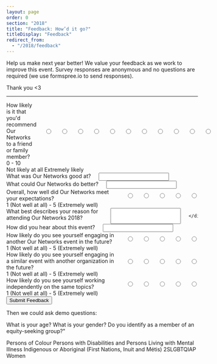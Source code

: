 ```yaml
---
layout: page
order: 0
section: "2018"
title: "Feedback: How’d it go?"
titleDisplay: "Feedback"
redirect_from:
  - "/2018/feedback"
---
```


Help us make next year better! We value your feedback as we work to improve this event. Survey responses are anonymous and no questions are required (we use formspree.io to send responses).

Thank you <3

<hr />

<form action="https://formspree.io/orga@ournetworks.ca" method="POST">

  <div class="row form-group">
    <div class="ten columns">
      <label for="recommend">How likely is it that you'd recommend Our Networks to a friend or family member?</label>
      <input type="radio" name="x" value="0">
      <input type="radio" name="x" value="1">
      <input type="radio" name="x" value="2">
      <input type="radio" name="x" value="3">
      <input type="radio" name="x" value="4">
      <input type="radio" name="x" value="5">
      <input type="radio" name="x" value="6">
      <input type="radio" name="x" value="7">
      <input type="radio" name="x" value="8">
      <input type="radio" name="x" value="9">
      <input type="radio" name="x" value="10">
    </div>
    <div class="ten columns">
      0 - 10 <br />
      Not likely at all  Extremely likely
    </div>    
  </div>
  <div class="row form-group">
    <div class="ten columns">
      <label for="good">What was Our Networks good at?</label>
      <input type="text" id="good" class="input-text" name="good">
    </div>
  </div>
  <div class="row form-group">
    <div class="ten columns">
      <label for="do-better">What could Our Networks do better?</label>
      <input type="text" id="do-better" class="input-text" name="do-better">
    </div>
  </div>

  <div class="row form-group">
    <div class="ten columns">
      <label for="recommend">Overall, how well did Our Networks meet your expectations?
      </label>
      <input type="radio" name="recommend" value="1">
      <input type="radio" name="recommend" value="2">
      <input type="radio" name="recommend" value="3">
      <input type="radio" name="recommend" value="4">
      <input type="radio" name="recommend" value="5">
    </div>
    <div class="ten columns">
          1 (Not well at all) - 5 (Extremely well)
    </div>  
  </div>
  <div class="row form-group">
    <div class="ten columns">
      <label for="reason">What best describes your reason for attending Our Networks 2018?</label>
      <input list="reasons" id="reason" name="reason">

    </div>
  </div>
  <div class="row form-group">
    <div class="ten columns">
      <label for="good">How did you hear about this event?</label>
      <input type="text" id="hear" class="input-text" name="hear">
    </div>
  </div>
  <div class="row form-group">
    <div class="ten columns">
      <label for="future">How likely do you see yourself engaging in another Our Networks event in the future?
      </label>
      <input type="radio" name="future" value="1">
      <input type="radio" name="future" value="2">
      <input type="radio" name="future" value="3">
      <input type="radio" name="future" value="4">
      <input type="radio" name="future" value="5">
    </div>
    <div class="ten columns">
          1 (Not well at all) - 5 (Extremely well)
    </div>  
  </div>
  <div class="row form-group">
    <div class="ten columns">
      <label for="future-notus">How likely do you see yourself engaging in a similar event with another organization in the future?
      </label>
      <input type="radio" name="future-notus" value="1">
      <input type="radio" name="future-notus" value="2">
      <input type="radio" name="future-notus" value="3">
      <input type="radio" name="future-notus" value="4">
      <input type="radio" name="future-notus" value="5">
    </div>
    <div class="ten columns">
          1 (Not well at all) - 5 (Extremely well)
    </div>  
  </div>

  <div class="row form-group">
    <div class="ten columns">
      <label for="future-work">How likely do you see yourself working independently on the same topics?
      </label>
      <input type="radio" name="future-work" value="1">
      <input type="radio" name="future-work" value="2">
      <input type="radio" name="future-work" value="3">
      <input type="radio" name="future-work" value="4">
      <input type="radio" name="future-work" value="5">
    </div>
    <div class="ten columns">
          1 (Not well at all) - 5 (Extremely well)
    </div>  
  </div>

  <div class="row form-group">
    <div class="ten columns">
    </div>  
  </div>

  <input type="submit" name="submit" value="Submit Feedback" class="button button-primary">
  <input type="hidden" name="_format" value="plain">
  <input type="hidden" name="_subject" value="feedback submitted">
  <input type="hidden" name="_next" value="//ournetworks.ca/?signup=confirmed">
</form>


<!--
How likely is it that you'd recommend an Our Networks event to a friend or family member?

0 (Not likely at all) - 10 (Extremely likely) scale

What was Our Networks good at?

What could Our Networks do better?

Overall, how well did Our Networks meet your expectations?

1 (Not well at all) - 5 (Extremely well)

What best describes your reason for attending Our Networks 2018?

- The topic interested me
- I wanted to contribute my skills to to a meaningful effort
- I wanted to connect with others who care about the same issues that i do
- The event was recommended to me
- Other

How did you hear about this event?

How likely do you see yourself engaging in another Our Networks event in the future?

1 (Not likely at all) - 5 (Extremely likely) scale

How likely do you see yourself engaging in a similar event with another organization in the future?

1 (Not likely at all) - 5 (Extremely likely) scale

How likely do you see yourself working independently on the same topics?

1 (Not likely at all) - 5 (Extremely likely) scale

-->


Then we could ask demo questions:

What is your age?
What is your gender?
Do you identify as a member of an equity-seeking group?"

Persons of Colour
Persons with Disabilities and Persons Living with Mental Illness
Indigenous or Aboriginal (First Nations, Inuit and Métis)
2SLGBTQIAP
Women


<datalist id="equity-groups">
  <option value="Persons of colour">
  <option value="Persons with disabilities and Persons living with mental illness">
  <option value="Indigenous or Aboriginal (First Nations, Inuit and Métis)">
  <option value="2SLGBTQIAP">
  <option value="Women">
</datalist>

<datalist id="reasons">
  <option value="The topic interested me">
  <option value="I wanted to contribute my skills to to a meaningful effort">
  <option value="I wanted to connect with others who care about the same issues that I do">
  <option value="The event was recommended to me">
  <option value="Other">
</datalist>
